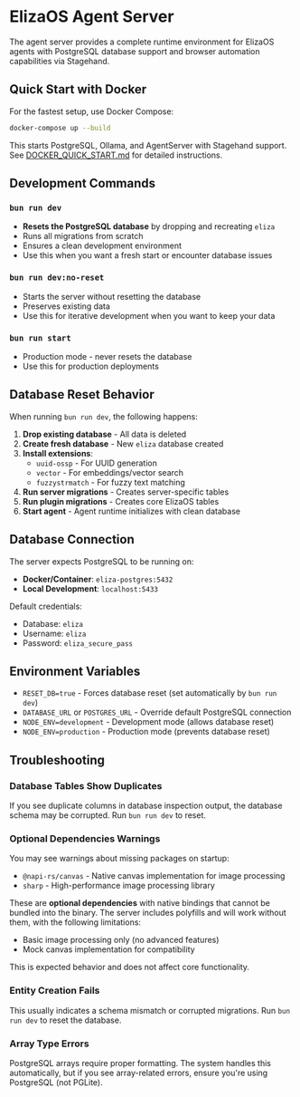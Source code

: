 # ElizaOS Agent Server

The agent server provides a complete runtime environment for ElizaOS agents with PostgreSQL database support and browser automation capabilities via Stagehand.

## Quick Start with Docker

For the fastest setup, use Docker Compose:

```bash
docker-compose up --build
```

This starts PostgreSQL, Ollama, and AgentServer with Stagehand support. See [DOCKER_QUICK_START.md](./DOCKER_QUICK_START.md) for detailed instructions.

## Development Commands

### `bun run dev`

- **Resets the PostgreSQL database** by dropping and recreating `eliza`
- Runs all migrations from scratch
- Ensures a clean development environment
- Use this when you want a fresh start or encounter database issues

### `bun run dev:no-reset`

- Starts the server without resetting the database
- Preserves existing data
- Use this for iterative development when you want to keep your data

### `bun run start`

- Production mode - never resets the database
- Use this for production deployments

## Database Reset Behavior

When running `bun run dev`, the following happens:

1. **Drop existing database** - All data is deleted
2. **Create fresh database** - New `eliza` database created
3. **Install extensions**:
   - `uuid-ossp` - For UUID generation
   - `vector` - For embeddings/vector search
   - `fuzzystrmatch` - For fuzzy text matching
4. **Run server migrations** - Creates server-specific tables
5. **Run plugin migrations** - Creates core ElizaOS tables
6. **Start agent** - Agent runtime initializes with clean database

## Database Connection

The server expects PostgreSQL to be running on:

- **Docker/Container**: `eliza-postgres:5432`
- **Local Development**: `localhost:5433`

Default credentials:

- Database: `eliza`
- Username: `eliza`
- Password: `eliza_secure_pass`

## Environment Variables

- `RESET_DB=true` - Forces database reset (set automatically by `bun run dev`)
- `DATABASE_URL` or `POSTGRES_URL` - Override default PostgreSQL connection
- `NODE_ENV=development` - Development mode (allows database reset)
- `NODE_ENV=production` - Production mode (prevents database reset)

## Troubleshooting

### Database Tables Show Duplicates

If you see duplicate columns in database inspection output, the database schema may be corrupted. Run `bun run dev` to reset.

### Optional Dependencies Warnings

You may see warnings about missing packages on startup:

- `@napi-rs/canvas` - Native canvas implementation for image processing
- `sharp` - High-performance image processing library

These are **optional dependencies** with native bindings that cannot be bundled into the binary. The server includes polyfills and will work without them, with the following limitations:

- Basic image processing only (no advanced features)
- Mock canvas implementation for compatibility

This is expected behavior and does not affect core functionality.

### Entity Creation Fails

This usually indicates a schema mismatch or corrupted migrations. Run `bun run dev` to reset the database.

### Array Type Errors

PostgreSQL arrays require proper formatting. The system handles this automatically, but if you see array-related errors, ensure you're using PostgreSQL (not PGLite).
